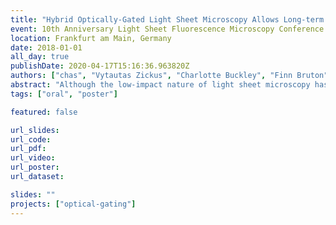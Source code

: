 ```yaml
---
title: "Hybrid Optically-Gated Light Sheet Microscopy Allows Long-term Timelapse Imaging in the Developing Zebrafish Heart"
event: 10th Anniversary Light Sheet Fluorescence Microscopy Conference
location: Frankfurt am Main, Germany
date: 2018-01-01
all_day: true
publishDate: 2020-04-17T15:16:36.963820Z
authors: ["chas", "Vytautas Zickus", "Charlotte Buckley", "Finn Bruton", "Aryan Baghbadrani", "John J. Mullins", "Martin A. Denvir", "Jonathan Taylor"]
abstract: "Although the low-impact nature of light sheet microscopy has opened up new avenues for developmental timelapse imaging, the heart remains a particularly challenging organ to image in 3D timelapse. To image processes on timescales of minutes to hours (such as heart development, cell migration, repair and regeneration) demands some form of synchronized image acquisition in order to separate the high-frequency heartbeat motion from the lower-speed morphological changes of interest. Although current postacquisition synchronization methods are attractive for imaging the beat process, or for acquiring small numbers of timepoints, the accumulated light dose precludes longer-term timelapse imaging. Indeed, we will show that this rapidly induces catastrophic photobleaching, phototoxicity and heart arrhythmia."
tags: ["oral", "poster"]

featured: false

url_slides:
url_code:
url_pdf:
url_video:
url_poster:
url_dataset:

slides: ""
projects: ["optical-gating"]
---
```


